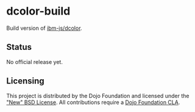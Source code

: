 # dcolor-build

Build version of [ibm-js/dcolor](https://github.com/ibm-js/dcolor).

## Status

No official release yet.
 
## Licensing

This project is distributed by the Dojo Foundation and licensed under the ["New" BSD License](./LICENSE).
All contributions require a [Dojo Foundation CLA](http://dojofoundation.org/about/claForm).
